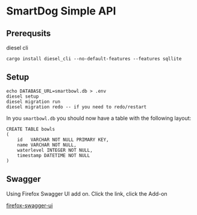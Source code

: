 # SmartDog Simple API

## Prerequsits

diesel cli

```shell
cargo install diesel_cli --no-default-features --features sqllite
```

## Setup

```shell
echo DATABASE_URL=smartbowl.db > .env
diesel setup
diesel migration run
diesel migration redo -- if you need to redo/restart
```
In you `smartbowl.db` you should now have a table 
with the following layout:

```sqlite
CREATE TABLE bowls
(
    id   VARCHAR NOT NULL PRIMARY KEY,
    name VARCHAR NOT NULL,
    waterlevel INTEGER NOT NULL,
    timestamp DATETIME NOT NULL
)
```


## Swagger
Using Firefox Swagger UI add on.
Click the link, click the Add-on

[firefox-swagger-ui](https://github.com/sammy8806/firefox-swagger-ui)